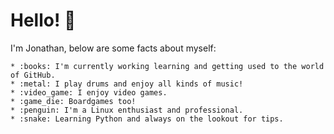 # Hello! :wave:

I'm Jonathan, below are some facts about myself:

	* :books: I'm currently working learning and getting used to the world of GitHub. 
	* :metal: I play drums and enjoy all kinds of music!
	* :video_game: I enjoy video games. 
	* :game_die: Boardgames too!
	* :penguin: I'm a Linux enthusiast and professional. 
	* :snake: Learning Python and always on the lookout for tips.  

